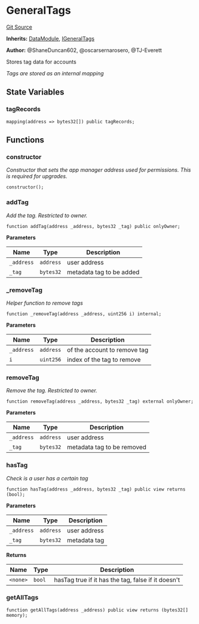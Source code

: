 # GeneralTags
[Git Source](https://github.com/thrackle-io/rules-protocol/blob/121468a758a67e73dd1df571fd4e956242c3c973/src/data/GeneralTags.sol)

**Inherits:**
[DataModule](/src/data/DataModule.sol/contract.DataModule.md), [IGeneralTags](/src/data/IGeneralTags.sol/interface.IGeneralTags.md)

**Author:**
@ShaneDuncan602, @oscarsernarosero, @TJ-Everett

Stores tag data for accounts

*Tags are stored as an internal mapping*


## State Variables
### tagRecords

```solidity
mapping(address => bytes32[]) public tagRecords;
```


## Functions
### constructor

*Constructor that sets the app manager address used for permissions. This is required for upgrades.*


```solidity
constructor();
```

### addTag

*Add the tag. Restricted to owner.*


```solidity
function addTag(address _address, bytes32 _tag) public onlyOwner;
```
**Parameters**

|Name|Type|Description|
|----|----|-----------|
|`_address`|`address`|user address|
|`_tag`|`bytes32`|metadata tag to be added|


### _removeTag

*Helper function to remove tags*


```solidity
function _removeTag(address _address, uint256 i) internal;
```
**Parameters**

|Name|Type|Description|
|----|----|-----------|
|`_address`|`address`|of the account to remove tag|
|`i`|`uint256`|index of the tag to remove|


### removeTag

*Remove the tag. Restricted to owner.*


```solidity
function removeTag(address _address, bytes32 _tag) external onlyOwner;
```
**Parameters**

|Name|Type|Description|
|----|----|-----------|
|`_address`|`address`|user address|
|`_tag`|`bytes32`|metadata tag to be removed|


### hasTag

*Check is a user has a certain tag*


```solidity
function hasTag(address _address, bytes32 _tag) public view returns (bool);
```
**Parameters**

|Name|Type|Description|
|----|----|-----------|
|`_address`|`address`|user address|
|`_tag`|`bytes32`|metadata tag|

**Returns**

|Name|Type|Description|
|----|----|-----------|
|`<none>`|`bool`|hasTag true if it has the tag, false if it doesn't|


### getAllTags


```solidity
function getAllTags(address _address) public view returns (bytes32[] memory);
```

